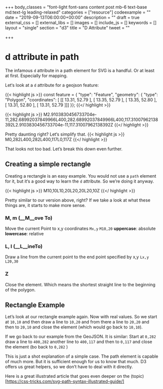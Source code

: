 +++
body_classes = "font-light font-sans content post mb-6 text-base md:text-lg leading-relaxed"
categories = ["resource"]
codeexample = ""
date = "2019-09-13T06:00:00+00:00"
description = ""
draft = true
external_css = []
external_libs = []
images = []
include_js = []
keywords = []
layout = "single"
section = "d3"
title = "D Attribute"
tweet = ""

+++
# d attribute in path

The infamous `d` attribute in a path element for SVG is a handful. Or at least at first. Especially for mapping. 

Let‘s look at a `d` attribute for a geojson feature:

{{< highlight js >}}
const feature  = { "type": "Feature", "geometry": { "type": "Polygon", "coordinates": [ [[ 13.31, 52.79 ], [ 13.35, 52.79 ], [ 13.35, 52.80 ], [ 13.31, 52.80 ], [ 13.31, 52.79 ]]] }};
{{</ highlight >}}
  
{{< highlight js >}}
M2.9103830456733704e-11,282.68992037849966L400,282.68992037849966L400,117.31007962138392L2.9103830456733704e-11,117.31007962138392Z
{{</ highlight >}}

Pretty daunting right?
Let‘s simplify that.
{{< highlight js >}}
M0,282L400,282L400,117L0,117Z
{{</ highlight >}}

That looks not too bad. 
Let’s break this down even further. 

## Creating a simple rectangle
Creating a rectangle is an easy example. You would not use a `path` element for it, but it‘s a good way to learn the `d` attribute. So we’re doing it anyway. 

{{< highlight js >}}
M10,10L10,20L20,20L20,10Z
{{</ highlight >}}

Pretty similar to our version above, right? 
If we take a look at what these things are, it starts to make more sense. 

### M, m (__M__ove To)
Move the current Point to x,y coordinates
`Mx,y` `M10,20`
__uppercase__: absolute 
__lowercase__: relative

### L, l (__L__ineTo)
Draw a line from the current point to the end point specified by x,y
`Lx,y` `L20,30`

### Z
Close the element. Which means the shortest straight line to the beginning of the polygon. 

## Rectangle Example
Let’s look at our rectangle example again. Now with real values.
So we start at `10,10` and then draw a line to `10,20` and from there a line to `20,20` and then to `20,10` and close the element (which would go back to `10,10`). 

If we go back to our example from the GeoJSON. It is similar: 
Start at `0,282` draw a line to `400,282` another line to `400,117` and then to `0,117`  and close the element (bo back to `0,282` )

This is just a shot explanation of a simple case. The path element is capable of much more. But it is sufficient enough for us to know that much. D3 offers us great helpers, so we don’t have to deal with it directly. 

Here is a great illustrated article that goes even deeper on the (topic)[https://css-tricks.com/svg-path-syntax-illustrated-guide/]
